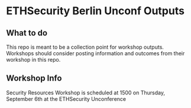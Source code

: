 ETHSecurity Berlin Unconf Outputs
=========================

## What to do

This repo is meant to be a collection point for workshop outputs. Workshops should consider posting information and outcomes from their workshop in this repo.

## Workshop Info
Security Resources Workshop is scheduled at 1500 on Thursday, September 6th at the ETHSecurity Unconference
